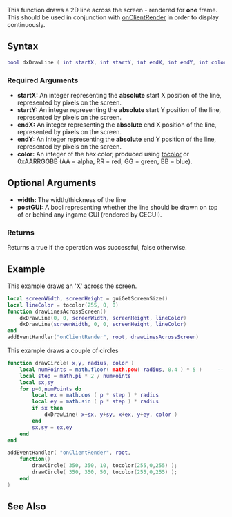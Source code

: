 This function draws a 2D line across the screen - rendered for **one** frame. This should be used in conjunction with [onClientRender](/onClientRender.md "wikilink") in order to display continuously.

Syntax
------

``` lua
bool dxDrawLine ( int startX, int startY, int endX, int endY, int color, [float width=1, bool postGUI=false] )
```

### Required Arguments

-   **startX:** An integer representing the **absolute** start X position of the line, represented by pixels on the screen.
-   **startY:** An integer representing the **absolute** start Y position of the line, represented by pixels on the screen.
-   **endX:** An integer representing the **absolute** end X position of the line, represented by pixels on the screen.
-   **endY:** An integer representing the **absolute** end Y position of the line, represented by pixels on the screen.
-   **color:** An integer of the hex color, produced using [tocolor](/tocolor.md "wikilink") or 0xAARRGGBB (AA = alpha, RR = red, GG = green, BB = blue).

Optional Arguments
------------------

-   **width:** The width/thickness of the line
-   **postGUI:** A bool representing whether the line should be drawn on top of or behind any ingame GUI (rendered by CEGUI).

### Returns

Returns a true if the operation was successful, false otherwise.

Example
-------

This example draws an 'X' across the screen.

``` lua
local screenWidth, screenHeight = guiGetScreenSize() 
local lineColor = tocolor(255, 0, 0)
function drawLinesAcrossScreen()
    dxDrawLine(0, 0, screenWidth, screenHeight, lineColor)
    dxDrawLine(screenWidth, 0, 0, screenHeight, lineColor)
end
addEventHandler("onClientRender", root, drawLinesAcrossScreen)
```

This example draws a couple of circles

``` lua
function drawCircle( x,y, radius, color )
    local numPoints = math.floor( math.pow( radius, 0.4 ) * 5 )     -- Calculate number of points to make it look good
    local step = math.pi * 2 / numPoints
    local sx,sy
    for p=0,numPoints do
        local ex = math.cos ( p * step ) * radius
        local ey = math.sin ( p * step ) * radius
        if sx then
            dxDrawLine( x+sx, y+sy, x+ex, y+ey, color )
        end
        sx,sy = ex,ey
    end
end

addEventHandler( "onClientRender", root,
    function()
        drawCircle( 350, 350, 10, tocolor(255,0,255) );
        drawCircle( 350, 350, 50, tocolor(255,0,255) );
    end
)
```

See Also
--------
